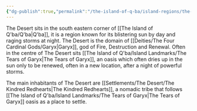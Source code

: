 ```yaml
---
{"dg-publish":true,"permalink":"/the-island-of-q-ba/island-regions/the-desert/"}
---
```


The Desert sits in the south eastern corner of [[The Island of Q'ba/Q'ba\|Q'ba]], it is a region known for its blistering sun by day and raging storms at night. The Desert is the domain of [[Deities/The Four Cardinal Gods/Garyx\|Garyx]], god of Fire, Destruction and Renewal. Often in the centre of The Desert sits [[The Island of Q'ba/Island Landmarks/The Tears of Garyx\|The Tears of Garyx]], an oasis which often dries up in the sun only to be renewed, often in a new location, after a night of powerful storms.

The main inhabitants of The Desert are [[Settlements/The Desert/The Kindred Redhearts\|The Kindred Redhearts]], a nomadic tribe that follows [[The Island of Q'ba/Island Landmarks/The Tears of Garyx\|The Tears of Garyx]] oasis as a place to settle. 
